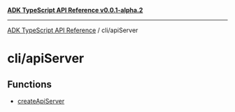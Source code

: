 [**ADK TypeScript API Reference v0.0.1-alpha.2**](../../README.md)

***

[ADK TypeScript API Reference](../../modules.md) / cli/apiServer

# cli/apiServer

## Functions

- [createApiServer](functions/createApiServer.md)
